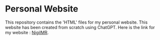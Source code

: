 # Personal Website
This repository contains the 'HTML' files for my personal website. This website has been created from scratch using ChatGPT. Here is the link for my website : [NigilMR](nigilmohra.github.io).
